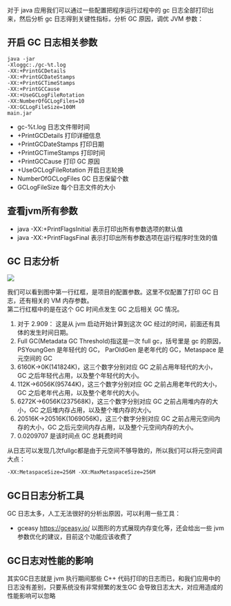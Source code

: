 
对于 java 应用我们可以通过一些配置把程序运行过程中的 gc 日志全部打印出来，然后分析 gc 日志得到关键性指标，分析 GC 原因，调优 JVM 参数：


## 开启 GC 日志相关参数
```shell
java -jar 
‐Xloggc:./gc‐%t.log 
‐XX:+PrintGCDetails 
‐XX:+PrintGCDateStamps 
‐XX:+PrintGCTimeStamps 
‐XX:+PrintGCCause   
‐XX:+UseGCLogFileRotation 
‐XX:NumberOfGCLogFiles=10 
‐XX:GCLogFileSize=100M
main.jar
```

- gc-%t.log 日志文件带时间 
- +PrintGCDetails  打印详细信息
- +PrintGCDateStamps 打印日期
- +PrintGCTimeStamps  打印时间 
- +PrintGCCause 打印 GC 原因
- +UseGCLogFileRotation 开启日志轮换
- NumberOfGCLogFiles GC 日志保留个数
- GCLogFileSize 每个日志文件的大小


## 查看jvm所有参数
- java -XX:+PrintFlagsInitial 表示打印出所有参数选项的默认值  
- java -XX:+PrintFlagsFinal 表示打印出所有参数选项在运行程序时生效的值



## GC 日志分析
![](https://s2.loli.net/2022/09/17/pyoeaRqxM3fz76s.png)

我们可以看到图中第一行红框，是项目的配置参数。这里不仅配置了打印 GC 日志，还有相关的 VM 内存参数。  
第二行红框中的是在这个 GC 时间点发生 GC 之后相关 GC 情况。  
1. 对于 2.909： 这是从 jvm 启动开始计算到这次 GC 经过的时间，前面还有具体的发生时间日期。  
2. Full GC(Metadata GC Threshold)指这是一次 full gc，括号里是 gc 的原因， PSYoungGen 是年轻代的 GC， ParOldGen 是老年代的 GC，Metaspace 是元空间的 GC  
3. 6160K->0K(141824K)，这三个数字分别对应 GC 之前占用年轻代的大小，GC 之后年轻代占用，以及整个年轻代的大小。  
4. 112K->6056K(95744K)，这三个数字分别对应 GC 之前占用老年代的大小，GC 之后老年代占用，以及整个老年代的大小。  
5. 6272K->6056K(237568K)，这三个数字分别对应 GC 之前占用堆内存的大小，GC 之后堆内存占用，以及整个堆内存的大小。  
6. 20516K->20516K(1069056K)，这三个数字分别对应 GC 之前占用元空间内存的大小，GC 之后元空间内存占用，以及整个元空间内存的大小。  
7. 0.0209707 是该时间点 GC 总耗费时间

从日志可以发现几次fullgc都是由于元空间不够导致的，所以我们可以将元空间调大点：

```txt
‐XX:MetaspaceSize=256M ‐XX:MaxMetaspaceSize=256M
```

## GC日日志分析工具
GC 日志太多，人工无法很好的分析出原因，可以利用一些工具：
- gceasy https://gceasy.io/
以图形的方式展现内存变化等，还会给出一些 jvm 参数优化的建议，目前这个功能应该收费了

## GC日志对性能的影响

其实GC日志就是 jvm 执行期间那些 C++ 代码打印的日志而已，和我们应用中的日志没有差别，只要系统没有非常频繁的发生GC 会导致日志太大，对应用造成的性能影响可以忽略
